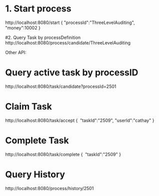 # 1. Start process
http://localhost:8080/start
{
	"processId":"ThreeLevelAuditing",
	"money":10002
}

#2. Query Task by processDefinition
http://localhost:8080/process/candidate/ThreeLevelAuditing


Other API:
# Query active task by processID
http://localhost:8080/task/candidate?processId=2501

# Claim Task
http://localhost:8080/task/accept
{
​	"taskId":"2509",
​	"userId":"cathay"
}


# Complete Task
http://localhost:8080/task/complete
{
​	"taskId":"2509"
}


# Query History
http://localhost:8080/process/history/2501
